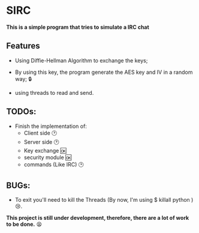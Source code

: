 # SIRC

**This is a simple program that tries to simulate a IRC chat**

## Features

  * Using Diffie-Hellman Algorithm to exchange the keys;

  * By using this key, the program generate the AES key and IV in a random way; :lock:

  * using threads to read and send.

## TODOs:

  * Finish the implementation of:
      * Client side :clock2:
      * Server side :clock2:
      * Key exchange :ok:
      * security module :ok:
      * commands (Like IRC) :clock2:

## BUGs:

  * To exit you'll need to kill the Threads (By now, I'm using $ killall python ) :cry:.

**This project is still under development, therefore, there are a lot of work to be done.**  :tired_face:
